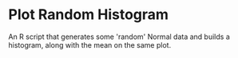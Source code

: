# Plot Random Histogram

An R script that generates some 'random' Normal data and builds a histogram, along with the mean on the same plot.
